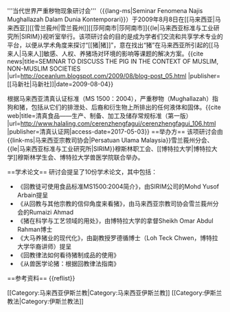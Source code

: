 '''当代世界严重秽物现象研讨会'''（{{lang-ms|Seminar Fenomena Najis Mughallazah Dalam Dunia Kontemporari}}）于2009年8月8日在[[马来西亚|马来西亚]][[雪兰莪州|雪兰莪州]][[莎阿南市|莎阿南市]]{{le|马来西亚标准与工业研究所|SIRIM}}视听室举行。该项研讨会的目的是成为学者们交流和共享学术专业的平台，以便从学术角度来探讨“[[猪|猪]]”，意在找出“猪”在马来西亚所引起的[[马来人|马来人]]敏感、人权、养猪场对环境的影响等课题的解决方案。<ref name=maxinshe>{{cite news|title=SEMINAR TO DISCUSS THE PIG IN THE CONTEXT OF MUSLIM, NON-MUSLIM SOCIETIES |url=http://oceanlum.blogspot.com/2009/08/blog-post_05.html |publisher=[[马新社|马新社]]|date=2009-08-04}}</ref>

根据马来西亚清真认证标准（MS 1500：2004），严重秽物（Mughallazah）指狗和猪，包括从它们的排泄处、后裔和衍生物上所排出的任何液体和固体。<ref>{{cite web|title=清真食品——生产、制备、加工及储存常规标准（第一版） |url=http://www.halaling.com/cerenzhengfagui/cerenzhengfagui_106.html |publisher=清真认证网|access-date=2017-05-03}}</ref>
==举办方==
该项研讨会由{{link-ms|马来西亚宗教司协会|Persatuan Ulama Malaysia}}雪兰莪州分会、{{le|马来西亚标准与工业研究所|SIRIM}}穆斯林职工会、[[博特拉大学|博特拉大学]]穆斯林学生会、博特拉大学兽医学院联合举办。

==学术论文==
研讨会提呈了10份学术论文，其中包括：
* 《回教徒可使用食品标准MS1500:2004简介》，由SIRIM公司的Mohd Yusof Arbain提呈
* 《从回教与其他宗教的信仰角度来看猪》，由马来西亚宗教司协会雪兰莪州分会的Rumaizi Ahmad
* 《猪在科学与工艺领域的用处》，由博特拉大学的拿督Sheikh Omar Abdul Rahman博士
* 《大马养猪业的现代化》，由副教授罗德循博士（Loh Teck Chwen，博特拉大学华裔讲师<ref name=maxinshe />）提呈
* 《回教律法如何看待猪制成品的使用》
* 《从兽医学论猪：根据回教律法指南》

==参考资料==
{{reflist}}

[[Category:马来西亚伊斯兰教|Category:马来西亚伊斯兰教]]
[[Category:伊斯兰教法|Category:伊斯兰教法]]